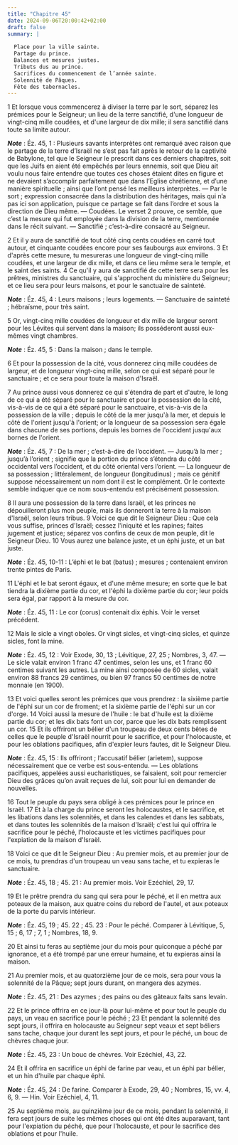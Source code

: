 ```yaml
---
title: "Chapitre 45"
date: 2024-09-06T20:00:42+02:00
draft: false
summary: |
  
  Place pour la ville sainte.
  Partage du prince.
  Balances et mesures justes.
  Tributs dus au prince.
  Sacrifices du commencement de l’année sainte.
  Solennité de Pâques.
  Fête des tabernacles.
---
```



1 Et lorsque vous commencerez à diviser la terre par le sort, séparez les prémices pour le Seigneur; un lieu de la terre sanctifié, d'une longueur de vingt-cinq mille coudées, et d'une largeur de dix mille; il sera sanctifié dans toute sa limite autour.

***Note*** :  Éz. 45, 1 : Plusieurs savants interprètes ont remarqué avec raison que le partage de la terre d’Israël ne s’est pas fait après le retour de la captivité de Babylone, tel que le Seigneur le prescrit dans ces derniers chapitres, soit que les Juifs en aient été empêchés par leurs ennemis, soit que Dieu ait voulu nous faire entendre que toutes ces choses étaient dites en figure et ne devaient s’accomplir parfaitement que dans l’Eglise chrétienne, et d’une manière spirituelle ; ainsi que l’ont pensé les meilleurs interprètes. ― Par le sort ; expression consacrée dans la distribution des héritages, mais qui n’a pas ici son application, puisque ce partage se fait dans l’ordre et sous la direction de Dieu même. ― Coudées. Le verset 2 prouve, ce semble, que c’est la mesure qui fut employée dans la division de la terre, mentionnée dans le récit suivant. ― Sanctifié ; c’est-à-dire consacré au Seigneur.

2 Et il y aura de sanctifié de tout côté cinq cents coudées en carré tout autour, et cinquante coudées encore pour ses faubourgs aux environs. 3 Et d'après cette mesure, tu mesureras une longueur de vingt-cinq mille coudées, et une largeur de dix mille, et dans ce lieu même sera le temple, et le saint des saints. 4 Ce qu'il y aura de sanctifié de cette terre sera pour les prêtres, ministres du sanctuaire, qui s'approchent du ministère du Seigneur; et ce lieu sera pour leurs maisons, et pour le sanctuaire de sainteté.

***Note*** :  Éz. 45, 4 : Leurs maisons ; leurs logements. ― Sanctuaire de sainteté ; hébraïsme, pour très saint.

5 Or, vingt-cinq mille coudées de longueur et dix mille de largeur seront pour les Lévites qui servent dans la maison; ils posséderont aussi eux-mêmes vingt chambres.

***Note*** :  Éz. 45, 5 : Dans la maison ; dans le temple.


6 Et pour la possession de la cité, vous donnerez cinq mille coudées de largeur, et de longueur vingt-cinq mille, selon ce qui est séparé pour le sanctuaire ; et ce sera pour toute la maison d'Israël.


7 Au prince aussi vous donnerez ce qui s'étendra de part et d'autre, le long de ce qui a été séparé pour le sanctuaire et pour la possession de la cité, vis-à-vis de ce qui a été séparé pour le sanctuaire, et vis-à-vis de la possession de la ville ; depuis le côté de la mer jusqu'à la mer, et depuis le côté de l'orient jusqu'à l'orient; or la longueur de sa possession sera égale dans chacune de ses portions, depuis les bornes de l'occident jusqu'aux bornes de l'orient.

***Note*** :  Éz. 45, 7 : De la mer ; c’est-à-dire de l’occident. ― Jusqu’à la mer ; jusqu’à l’orient ; signifie que la portion du prince s’étendra du côté occidental vers l’occident, et du côté oriental vers l’orient. ― La longueur de sa possession ; littéralement, de longueur (longitudinus) ; mais ce génitif suppose nécessairement un nom dont il est le complément. Or le contexte semble indiquer que ce nom sous-entendu est précisément possession.

8 Il aura une possession de la terre dans Israël, et les princes ne dépouilleront plus mon peuple, mais ils donneront la terre à la maison d'Israël, selon leurs tribus. 9 Voici ce que dit le Seigneur Dieu : Que cela vous suffise, princes d'Israël; cessez l'iniquité et les rapines; faites jugement et justice; séparez vos confins de ceux de mon peuple, dit le Seigneur Dieu. 10 Vous aurez une balance juste, et un éphi juste, et un bat juste.

***Note*** :  Éz. 45, 10-11 : L’éphi et le bat (batus) ; mesures ; contenaient environ trente pintes de Paris.

11 L'éphi et le bat seront égaux, et d'une même mesure; en sorte que le bat tiendra la dixième partie du cor, et l'éphi la dixième partie du cor; leur poids sera égal, par rapport à la mesure du cor.

***Note*** :  Éz. 45, 11 : Le cor (corus) contenait dix éphis. Voir le verset précédent.

12 Mais le sicle a vingt oboles. Or vingt sicles, et vingt-cinq sicles, et quinze sicles, font la mine.

***Note*** :  Éz. 45, 12 : Voir Exode, 30, 13 ; Lévitique, 27, 25 ; Nombres, 3, 47. ― Le sicle valait environ 1 franc 47 centimes, selon les uns, et 1 franc 60 centimes suivant les autres. La mine ainsi composée de 60 sicles, valait environ 88 francs 29 centimes, ou bien 97 francs 50 centimes de notre monnaie (en 1900).


13 Et voici quelles seront les prémices que vous prendrez : la sixième partie de l'éphi sur un cor de froment; et la sixième partie de l'éphi sur un cor d'orge. 14 Voici aussi la mesure de l'huile : le bat d'huile est la dixième partie du cor; et les dix bats font un cor, parce que les dix bats remplissent un cor. 15 Et ils offriront un bélier d'un troupeau de deux cents bêtes de celles que le peuple d'Israël nourrit pour le sacrifice, et pour l'holocauste, et pour les oblations pacifiques, afin d'expier leurs fautes, dit le Seigneur Dieu.

***Note*** :  Éz. 45, 15 : Ils offriront ; l’accusatif bélier (arietem), suppose nécessairement que ce verbe est sous-entendu. ― Les oblations pacifiques, appelées aussi eucharistiques, se faisaient, soit pour remercier Dieu des grâces qu’on avait reçues de lui, soit pour lui en demander de nouvelles.

16 Tout le peuple du pays sera obligé à ces prémices pour le prince en Israël. 17 Et à la charge du prince seront les holocaustes, et le sacrifice, et les libations dans les solennités, et dans les calendes et dans les sabbats, et dans toutes les solennités de la maison d'Israël; c'est lui qui offrira le sacrifice pour le péché, l'holocauste et les victimes pacifiques pour l'expiation de la maison d'Israël.


18 Voici ce que dit le Seigneur Dieu : Au premier mois, et au premier jour de ce mois, tu prendras d'un troupeau un veau sans tache, et tu expieras le sanctuaire.

***Note*** :  Éz. 45, 18 ; 45. 21 : Au premier mois. Voir Ezéchiel, 29, 17.

19 Et le prêtre prendra du sang qui sera pour le péché, et il en mettra aux poteaux de la maison, aux quatre coins du rebord de l'autel, et aux poteaux de la porte du parvis intérieur.

***Note*** :  Éz. 45, 19 ; 45. 22 ; 45. 23 : Pour le péché. Comparer à Lévitique, 5, 15 ; 6, 17 ; 7, 1 ; Nombres, 18, 9.

20 Et ainsi tu feras au septième jour du mois pour quiconque a péché par ignorance, et a été trompé par une erreur humaine, et tu expieras ainsi la maison.


21 Au premier mois, et au quatorzième jour de ce mois, sera pour vous la solennité de la Pâque; sept jours durant, on mangera des azymes.

***Note*** :  Éz. 45, 21 : Des azymes ; des pains ou des gâteaux faits sans levain.

22 Et le prince offrira en ce jour-là pour lui-même et pour tout le peuple du pays, un veau en sacrifice pour le péché ; 23 Et pendant la solennité des sept jours, il offrira en holocauste au Seigneur sept veaux et sept béliers sans tache, chaque jour durant les sept jours, et pour le péché, un bouc de chèvres chaque jour.

***Note*** :  Éz. 45, 23 : Un bouc de chèvres. Voir Ezéchiel, 43, 22.

24 Et il offrira en sacrifice un éphi de farine par veau, et un éphi par bélier, et un hin d'huile par chaque éphi.

***Note*** :  Éz. 45, 24 : De farine. Comparer à Exode, 29, 40 ; Nombres, 15, vv. 4, 6, 9. ― Hin. Voir Ezéchiel, 4, 11.


25 Au septième mois, au quinzième jour de ce mois, pendant la solennité, il fera sept jours de suite les mêmes choses qui ont été dites auparavant, tant pour l'expiation du péché, que pour l'holocauste, et pour le sacrifice des oblations et pour l'huile.

